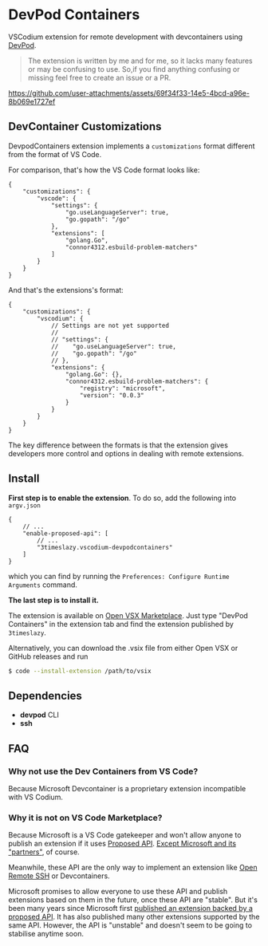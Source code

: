 # DevPod Containers

VSCodium extension for remote development with devcontainers using [DevPod](https://github.com/loft-sh/devpod).

> The extension is written by me and for me, so it lacks many features or may be confusing to use. So,if you find anything confusing or missing feel free to create an issue or a PR.

https://github.com/user-attachments/assets/69f34f33-14e5-4bcd-a96e-8b069e1727ef

## DevContainer Customizations

DevpodContainers extension implements a `customizations` format different from the format of VS Code. 

For comparison, that's how the VS Code format looks like:

```jsonc
{
    "customizations": {
        "vscode": {
            "settings": {
                "go.useLanguageServer": true,
                "go.gopath": "/go"
            },
            "extensions": [
                "golang.Go",
                "connor4312.esbuild-problem-matchers"
            ]
        }
    }
}
```

And that's the extensions's format:

```jsonc
{
    "customizations": {
        "vscodium": {
            // Settings are not yet supported
            //
            // "settings": {
            //    "go.useLanguageServer": true,
            //    "go.gopath": "/go"
            // },
            "extensions": {
                "golang.Go": {},
                "connor4312.esbuild-problem-matchers": {
                    "registry": "microsoft",
                    "version": "0.0.3"
                }
            }
        }
    }
}
```

The key difference between the formats is that the extension gives developers more control and options in dealing with remote extensions. 

## Install

**First step is to enable the extension**. To do so, add the following into `argv.json`

```jsonc
{
    // ...
    "enable-proposed-api": [
        // ...
        "3timeslazy.vscodium-devpodcontainers"
    ]
}
```

which you can find by running the `Preferences: Configure Runtime Arguments` command.

**The last step is to install it.**

The extension is available on [Open VSX Marketplace](https://open-vsx.org/extension/3timeslazy/vscodium-devpodcontainers). Just type "DevPod Containers" in the extension tab and find the extension published by `3timeslazy`.

Alternatively, you can download the .vsix file from either Open VSX or GitHub releases and run

```sh
$ code --install-extension /path/to/vsix
```

## Dependencies

- **devpod** CLI
- **ssh**

## FAQ

### Why not use the Dev Containers from VS Code?

Because Microsoft Devcontainer is a proprietary extension incompatible with VS Codium.

### Why it is not on VS Code Marketplace?

Because Microsoft is a VS Code gatekeeper and won't allow anyone to publish an extension if it uses [Proposed API](https://code.visualstudio.com/api/advanced-topics/using-proposed-api). [Except Microsoft and its "partners"](https://github.com/microsoft/vscode/issues/137744#issuecomment-989889396), of course. 

Meanwhile, these API are the only way to implement an extension like [Open Remote SSH](https://github.com/jeanp413/open-remote-ssh) or Devcontainers.

Microsoft promises to allow everyone to use these API and publish extensions based on them in the future, once these API are "stable". But it's been many years since Microsoft first [published an extension backed by a proposed API](https://marketplace.visualstudio.com/items?itemName=ms-vscode-remote.remote-ssh). It has also published many other extensions supported by the same API. However, the API is "unstable" and doesn't seem to be going to stabilise anytime soon.
